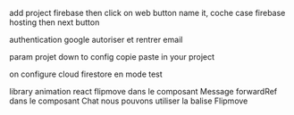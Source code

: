add project firebase
then click on web button
name it, coche case firebase hosting
then next button

authentication
google autoriser et rentrer email

param projet
down to config
copie paste in your project

on configure cloud firestore en mode test


library animation react flipmove dans le composant Message forwardRef
dans le composant Chat nous pouvons utiliser la balise Flipmove